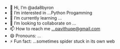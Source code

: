 - 👋 Hi, I’m @ada8byron
- 👀 I’m interested in ...Python Progamming
- 🌱 I’m currently learning ...
- 💞️ I’m looking to collaborate on ...
- 📫 How to reach me ...pavithuqe@gmail.com
- 😄 Pronouns: ...
- ⚡ Fun fact: ...sometimes spider stuck in its own web

<!---
ada8byron/ada8byron is a ✨ special ✨ repository because its `README.md` (this file) appears on your GitHub profile.
You can click the Preview link to take a look at your changes.
--->
